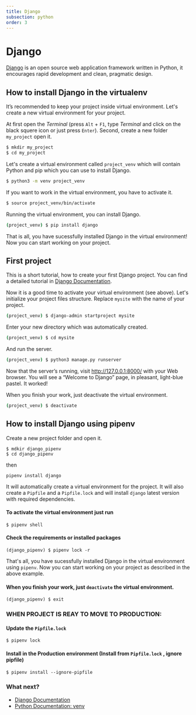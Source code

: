 ```yaml
---
title: Django
subsection: python
order: 3
---
```


# Django
[Django](https://www.djangoproject.com/) is an open source web application framework written in Python, it encourages rapid development and clean, pragmatic design.

## How to install Django in the virtualenv
It’s recommended to keep your project inside virtual environment. Let's create a new virtual environment for your project.

At first open the _Terminal_ (press `Alt` + `F1`, type _Terminal_ and click on the black squere icon or just press `Enter`). Second, create a new folder `my_project` open it.

```bash
$ mkdir my_project
$ cd my_project
```

Let's create a virtual environment called `project_venv` which will contain Python and pip which you can use to install Django.

```bash
$ python3 -m venv project_venv
```

If you want to work in the virtual environment, you have to activate it.

```bash
$ source project_venv/bin/activate
```

Running the virtual environment, you can install Django.

```bash
(project_venv) $ pip install django
```
That is all, you have sucessfully installed Django in the virtual environment! Now you can start working on your project.

## First project

This is a short tutorial, how to create your first Django project. You can find a detailed tutorial in [Django Documentation](https://docs.djangoproject.com/en/1.10/intro/tutorial01/).

Now it is a good time to activate your virtual environment (see above). Let's initialize your project files structure. Replace `mysite` with the name of your project.

```bash
(project_venv) $ django-admin startproject mysite
```

Enter your new directory which was automatically created.

```bash
(project_venv) $ cd mysite
```

And run the server.

```bash
(project_venv) $ python3 manage.py runserver
```

Now that the server’s running, visit http://127.0.0.1:8000/ with your Web browser. You will see a “Welcome to Django” page, in pleasant, light-blue pastel. It worked!


When you finish your work, just deactivate the virtual environment.

```bash
(project_venv) $ deactivate
```


## How to install Django using pipenv
Create a new project folder and open it.

```
$ mdkir django_pipenv
$ cd django_pipenv
```
then 

```
pipenv install django
```

It will automatically create a virtual environment for the project. It will also create a `Pipfile` and a `Pipfile.lock` and will install `django` latest version with required dependencies.

#### To activate the virtual environment just run

```
$ pipenv shell
```

#### Check the requirements or installed packages

```
(django_pipenv) $ pipenv lock -r 
```

That's all, you have sucessfully installed Django in the virtual environment using `pipenv`. Now you can start working on your project as described in the above example.

#### When you finish your work, just `deactivate` the virtual environment.

```
(django_pipenv) $ exit
```

### WHEN PROJECT IS REAY TO MOVE TO PRODUCTION:

#### Update the `Pipfile.lock`

```
$ pipenv lock
```

#### Install in the Production environment (Install from `Pipfile.lock` , ignore pipfile)

```
$ pipenv install --ignore-pipfile
```

### What next?

 * [Django Documentation](https://docs.djangoproject.com/)
 * [Python Documentation: venv](https://docs.python.org/3/library/venv.html#module-venv)
